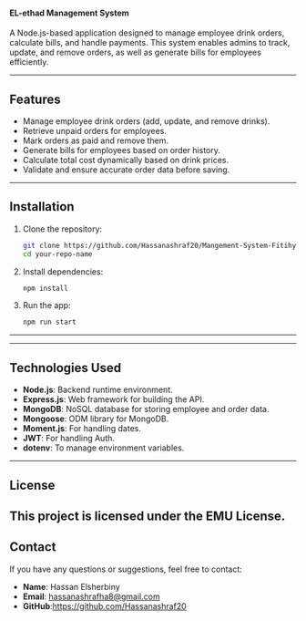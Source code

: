 
#### **EL-ethad Management System**

A Node.js-based application designed to manage employee drink orders, calculate bills, and handle payments. This system enables admins to track, update, and remove orders, as well as generate bills for employees efficiently.


---

## **Features**

- Manage employee drink orders (add, update, and remove drinks).
- Retrieve unpaid orders for employees.
- Mark orders as paid and remove them.
- Generate bills for employees based on order history.
- Calculate total cost dynamically based on drink prices.
- Validate and ensure accurate order data before saving.

---

## **Installation**

1. Clone the repository:
   ```bash
   git clone https://github.com/Hassanashraf20/Mangement-System-Fitihy-Cafe
   cd your-repo-name
   ```

2. Install dependencies:
   ```bash
   npm install
   ```


3. Run the app:
   ```bash
   npm run start
   ```

---


---

## **Technologies Used**

- **Node.js**: Backend runtime environment.
- **Express.js**: Web framework for building the API.
- **MongoDB**: NoSQL database for storing employee and order data.
- **Mongoose**: ODM library for MongoDB.
- **Moment.js**: For handling dates.
- **JWT**: For handling Auth.
- **dotenv**: To manage environment variables.

---

## **License**

This project is licensed under the EMU License.
---

## **Contact**

If you have any questions or suggestions, feel free to contact:

- **Name**: Hassan Elsherbiny
- **Email**: hassanashrafha8@gmail.com
- **GitHub**:https://github.com/Hassanashraf20
